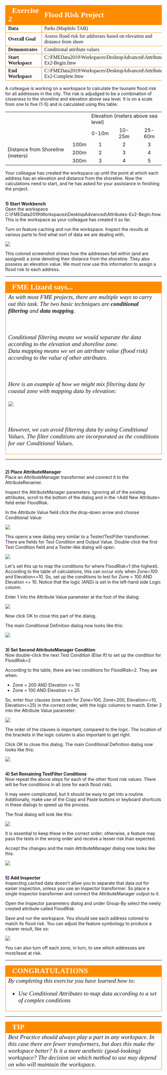 <!--Exercise Section-->


<table style="border-spacing: 0px;border-collapse: collapse;font-family:serif">
<tr>
<td style="vertical-align:middle;background-color:darkorange;border: 2px solid darkorange">
<i class="fa fa-cogs fa-lg fa-pull-left fa-fw" style="color:white;padding-right: 12px;vertical-align:text-top"></i>
<span style="color:white;font-size:x-large;font-weight: bold">Exercise 2</span>
</td>
<td style="border: 2px solid darkorange;background-color:darkorange;color:white">
<span style="color:white;font-size:x-large;font-weight: bold">Flood Risk Project</span>
</td>
</tr>

<tr>
<td style="border: 1px solid darkorange; font-weight: bold">Data</td>
<td style="border: 1px solid darkorange">Parks (MapInfo TAB)</td>
</tr>

<tr>
<td style="border: 1px solid darkorange; font-weight: bold">Overall Goal</td>
<td style="border: 1px solid darkorange">Assess flood risk for addresses based on elevation and distance from shore</td>
</tr>

<tr>
<td style="border: 1px solid darkorange; font-weight: bold">Demonstrates</td>
<td style="border: 1px solid darkorange">Conditional attribute values</td>
</tr>

<tr>
<td style="border: 1px solid darkorange; font-weight: bold">Start Workspace</td>
<td style="border: 1px solid darkorange">C:\FMEData2019\Workspaces\DesktopAdvanced\Attributes-Ex2-Begin.fmw</td>
</tr>

<tr>
<td style="border: 1px solid darkorange; font-weight: bold">End Workspace</td>
<td style="border: 1px solid darkorange">C:\FMEData2019\Workspaces\DesktopAdvanced\Attributes-Ex2-Complete.fmw</td>
</tr>

</table>


A colleague is working on a workspace to calculate the tsunami flood risk for all addresses in the city. The risk is adjudged to be a combination of closeness to the shoreline and elevation above sea level. It is on a scale from one to five (1-5) and is calculated using this table:

<table>
<tr><td></td><td></td><td colspan="3">Elevation (meters above sea level)</td></tr>
<tr><td></td><td></td><td align="center">0-10m</td><td align="center">10-25m</td><td align="center">25-60m</td></tr>
<tr><td rowspan="3">Distance from Shoreline (meters)</td><td align="center">100m</td><td align="center">1</td><td align="center">2</td><td align="center">3</td></tr>
<tr><td align="center">200m</td><td align="center">2</td><td align="center">3</td><td align="center">4</td></tr>
<tr><td align="center">300m</td><td align="center">3</td><td align="center">4</td><td align="center">5</td></tr>
</table>

Your colleague has created the workspace up until the point at which each address has an elevation and distance from the shoreline. Now the calculations need to start, and he has asked for your assistance in finishing the project.


<br>**1) Start Workbench**
<br>Open the workspace C:\FMEData2019\Workspaces\DesktopAdvanced\Attributes-Ex2-Begin.fmw. This is the workspace as your colleague has created it so far.

Turn on feature caching and run the workspace. Inspect the results at various parts to find what sort of data we are dealing with.

![](./Images/Img1.211.Ex2.InitialDataProcessed.png)

This colored screenshot shows how the addresses fall within (and are assigned) a zone denoting their distance from the shoreline. They also possess an elevation value. We must now use this information to assign a flood risk to each address.

---

<!--Person X Says Section-->

<table style="border-spacing: 0px">
<tr>
<td style="vertical-align:middle;background-color:darkorange;border: 2px solid darkorange">
<i class="fa fa-quote-left fa-lg fa-pull-left fa-fw" style="color:white;padding-right: 12px;vertical-align:text-top"></i>
<span style="color:white;font-size:x-large;font-weight: bold;font-family:serif">FME Lizard says...</span>
</td>
</tr>

<tr>
<td style="border: 1px solid darkorange">
<span style="font-family:serif; font-style:italic; font-size:larger">
As with most FME projects, there are multiple ways to carry out this task. The two basic techniques are <strong>conditional filtering</strong> and <strong>data mapping</strong>.

<br><br>Conditional filtering means we would separate the data according to the elevation and shoreline zone. 
<br>Data mapping means we set an attribute value (flood risk) according to the value of other attributes. 

<br><br>Here is an example of how we might mix filtering data by coastal zone with mapping data by elevation:
<br><br><img src="./Images/Img1.212.Ex2.SimpleFiltering.png">

<br><br>However, we can avoid filtering data by using Conditional Values. The filter conditions are incorporated as the conditions for our Conditional Values. 
</span>
</td>
</tr>
</table>

---

<br>**2) Place AttributeManager**
<br>Place an AttributeManager transformer and connect it to the AttributeRenamer.

Inspect the AttributeManager parameters. Ignoring all of the existing attributes, scroll to the bottom of the dialog and in the &lt;Add New Attribute&gt; field enter FloodRisk.

In the Attribute Value field click the drop-down arrow and choose Conditional Value:

![](./Images/Img1.213.Ex2.AttributeManagerConditionalParam.png) 

This opens a new dialog very similar to a Tester/TestFilter transformer. There are fields for Test Condition and Output Value. Double-click the first Test Condition field and a Tester-like dialog will open:

![](./Images/Img1.214.Ex2.AttrManagerConditionalFirstCondition.png)

Let's set this up to map the conditions for where FloodRisk=1 (the highest). According to the table of calculations, this can occur only when Zone=100 and Elevation&lt;=10. So, set up the conditions to test for Zone = 100 AND Elevation &lt;= 10. Notice that the logic (AND) is set in the left-hand side Logic column.

Enter 1 into the Attribute Value parameter at the foot of the dialog:

![](./Images/Img1.215.Ex2.AttrManagerFirstConditionSetup.png)

Now click OK to close this part of the dialog.

The main Conditional Definition dialog now looks like this:

![](./Images/Img1.216.Ex2.AttrManagerConditionalAfterFirstCondition.png)


<br>**3) Set Second AttributeManager Condition**
<br>Now double-click the next Test Condition (Else If) to set up the condition for FloodRisk=2

According to the table, there are two conditions for FloodRisk=2. They are when:

- Zone = 200 AND Elevation &lt;= 10
- Zone = 100 AND Elevation &lt;= 25

So, enter four clauses (one each for Zone=100, Zone=200, Elevation&lt;=10, Elevation&lt;=25) in the correct order, with the logic columns to match. Enter 2 into the Attribute Value parameter:

![](./Images/Img1.217.Ex2.AttrManagerSecondConditionSetup.png)

The order of the clauses is important, compared to the logic. The location of the brackets in the logic column is also important to get right.

Click OK to close this dialog. The main Conditional Definition dialog now looks like this:

![](./Images/Img1.218.Ex2.AttrManagerAfterSecondCondition.png)


<br>**4) Set Remaining TestFilter Conditions**
<br>Now repeat the above steps for each of the other flood risk values. There will be five conditions in all (one for each flood risk). 

It may seem complicated, but it should be easy to get into a routine. Additionally, make use of the Copy and Paste buttons or keyboard shortcuts in these dialogs to speed up the process.

The final dialog will look like this:

![](./Images/Img1.219.Ex2.FinalAttrManagerConditions.png)

It is essential to keep these in the correct order; otherwise, a feature may pass the tests in the wrong order and receive a lesser risk than expected.

Accept the changes and the main AttributeManager dialog now looks like this:

![](./Images/Img1.220.Ex2.FinalAttrManagerDialog.png)


<br>**5) Add Inspector**
<br>Inspecting cached data doesn't allow you to separate that data out for easier inspection, unless you use an Inspector transformer. So place a single Inspector transformer and connect the AttributeManager output to it.

Open the Inspector parameters dialog and under Group-By select the newly created attribute called FloodRisk.

Save and run the workspace. You should see each address colored to match its flood risk. You can adjust the feature symbology to produce a clearer result, like so:

![](./Images/Img1.221.Ex2.FinalOutput.png)

You can also turn off each zone, in turn, to see which addresses are most/least at risk.

---

<!--Exercise Congratulations Section--> 

<table style="border-spacing: 0px">
<tr>
<td style="vertical-align:middle;background-color:darkorange;border: 2px solid darkorange">
<i class="fa fa-thumbs-o-up fa-lg fa-pull-left fa-fw" style="color:white;padding-right: 12px;vertical-align:text-top"></i>
<span style="color:white;font-size:x-large;font-weight: bold;font-family:serif">CONGRATULATIONS</span>
</td>
</tr>

<tr>
<td style="border: 1px solid darkorange">
<span style="font-family:serif; font-style:italic; font-size:larger">
By completing this exercise you have learned how to:
<ul><li>Use Conditional Attributes to map data according to a set of complex conditions</li></ul>
</span>
</td>
</tr>
</table>

---

<!--Tip Section--> 

<table style="border-spacing: 0px">
<tr>
<td style="vertical-align:middle;background-color:darkorange;border: 2px solid darkorange">
<i class="fa fa-info-circle fa-lg fa-pull-left fa-fw" style="color:white;padding-right: 12px;vertical-align:text-top"></i>
<span style="color:white;font-size:x-large;font-weight: bold;font-family:serif">TIP</span>
</td>
</tr>

<tr>
<td style="border: 1px solid darkorange">
<span style="font-family:serif; font-style:italic; font-size:larger">
Best Practice should always play a part in any workspace. In this case there are fewer transformers, but does this make the workspace better? Is it a more aesthetic (good-looking) workspace? The decision on which method to use may depend on who will maintain the workspace.
</span>
</td>
</tr>
</table>
